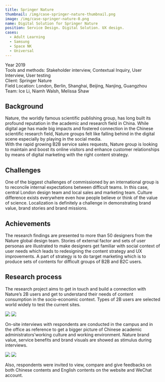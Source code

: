 ```yaml
---
title: Springer Nature
thumbnail: /img/case-springer-nature-thumbnail.png
image: /img/case-springer-nature-0.png
name: Digital Solution for Springer Nature
position: Service Design. Digital Solution. UX design.
cases:
  - Adult Learning
  - Samsung
  - Space NK
  - Universal
---
```

Year 2019\
Tools and methods: Stakeholder interview, Contextual Inquiry, User Interview, User testing\
Client: Springer Nature\
Field Location: London, Berlin, Shanghai, Beijing, Nanjing, Guangzhou\
Team: Ice Li, Niamh Walsh, Melissa Shaw

## **Background**

Nature, the worldly famous scientific publishing group, has long built its profound reputation in the academic and research field in China. While digital age has made big impacts and fostered connection in the Chinese scientific research field, Nature groups felt like falling behind in the digital scene especially by playing in the social media.\
With the rapid growing B2B service sales requests, Nature group is looking to maintain and boost its online visitors and enhance customer relationships by means of digital marketing with the right content strategy.

## **Challenges**

One of the biggest challenges of commissioned by an international group is to reconcile internal expectations between difficult teams. In this case, central London design team and local sales and marketing team. Culture difference exists everywhere even how people believe or think of the value of science. Localization is definitely a challenge in demonstrating brand value, brand stories and brand missions.

## **Achievements**

The research findings are presented to more than 50 designers from the Nature global design team. Stories of external factor and sets of user personas are illustrated to make designers get familiar with social context of user needs which leads to redesigning the content strategy and UX improvements.  A part of strategy is to do target marketing which is to produce sets of contents for difficult groups of B2B and B2C users. 

## **Research process**

The research project aims to get in touch and build a connection with Nature’s 2B users and get to understand their needs of content consumption in the socio-economic context. Types of 2B users are selected world widely to test the current sites. 

![](/img/case-springer-nature-1.png) ![](/img/case-springer-nature-2.png)

On-site interviews with respondents are conducted in the campus and in the office as reference to get a bigger picture of Chinese academic administrators’working culture and working environment. Nature brand value, service benefits and brand visuals are showed as stimulus during interviews. 

![](/img/case-springer-nature-3.png) ![](/img/case-springer-nature-4.png)

Also, respondents were invited to view, compare and give feedbacks on both Chinese contents and English contents on the website and WeChat account.
